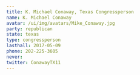 ```yaml
---
title: K. Michael Conaway, Texas Congressperson
name: K. Michael Conaway
avatar: /ui/img/avatars/Mike_Conaway.jpg
party: republican
state: texas
type: congressperson
lasthall: 2017-05-09
phone: 202-225-3605
never:
twitter: ConawayTX11
---
```

